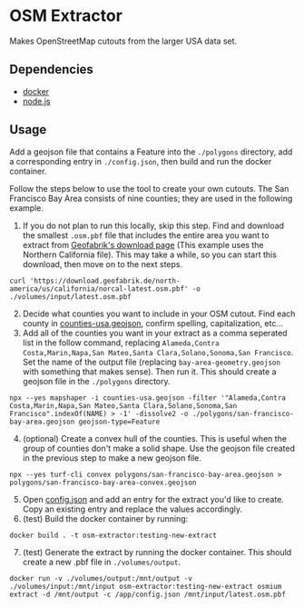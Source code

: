 # OSM Extractor

Makes OpenStreetMap cutouts from the larger USA data set.

## Dependencies

* [docker](https://www.docker.com/)
* [node.js](https://nodejs.org/en)

## Usage

Add a geojson file that contains a Feature into the `./polygons` directory, add a corresponding entry in `./config.json`, then build and run the docker container.

Follow the steps below to use the tool to create your own cutouts. The San Francisco Bay Area consists of nine counties; they are used in the following example.

1. If you do not plan to run this locally, skip this step. Find and download the smallest `.osm.pbf` file that includes the entire area you want to extract from [Geofabrik's download page](https://download.geofabrik.de/north-america/us.html) (This example uses the Northern California file). This may take a while, so you can start this download, then move on to the next steps. 
```
curl 'https://download.geofabrik.de/north-america/us/california/norcal-latest.osm.pbf' -o ./volumes/input/latest.osm.pbf
```
2. Decide what counties you want to include in your OSM cutout. Find each county in [counties-usa.geojson](counties-usa.geojson), confirm spelling, capitalization, etc... 
3. Add all of the counties you want in your extract as a comma seperated list in the follow command, replacing `Alameda,Contra Costa,Marin,Napa,San Mateo,Santa Clara,Solano,Sonoma,San Francisco`. Set the name of the output file (replacing `bay-area-geometry.geojson` with something that makes sense). Then run it. This should create a geojson file in the `./polygons` directory. 
```
npx --yes mapshaper -i counties-usa.geojson -filter '"Alameda,Contra Costa,Marin,Napa,San Mateo,Santa Clara,Solano,Sonoma,San Francisco".indexOf(NAME) > -1' -dissolve2 -o ./polygons/san-francisco-bay-area.geojson geojson-type=Feature
```
4. (optional) Create a convex hull of the counties. This is useful when the group of counties don't make a solid shape. Use the geojson file created in the previous step to make a new geojson file. 
```
npx --yes turf-cli convex polygons/san-francisco-bay-area.geojson > polygons/san-francisco-bay-area-convex.geojson
```
5. Open [config.json](config.json) and add an entry for the extract you'd like to create. Copy an existing entry and replace the values accordingly.
6. (test) Build the docker container by running:
```
docker build . -t osm-extractor:testing-new-extract
```
7. (test) Generate the extract by running the docker container. This should create a new .pbf file in `./volumes/output`.
```
docker run -v ./volumes/output:/mnt/output -v ./volumes/input:/mnt/input osm-extractor:testing-new-extract osmium extract -d /mnt/output -c /app/config.json /mnt/input/latest.osm.pbf
```
